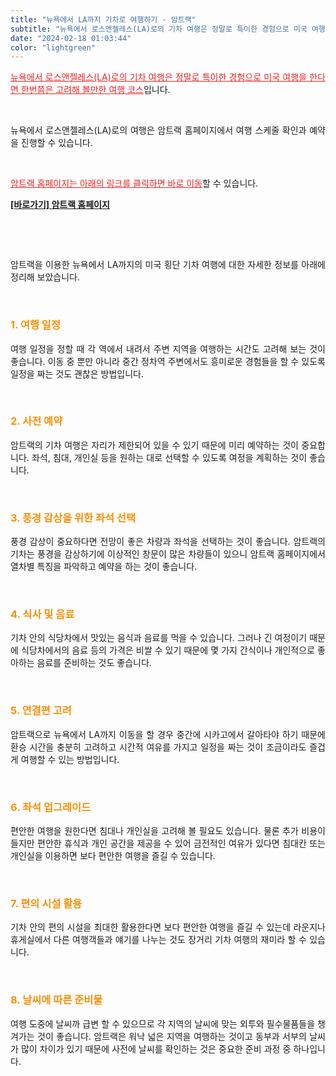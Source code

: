 ```yaml
---
title: "뉴욕에서 LA까지 기차로 여행하기 - 암트랙"
subtitle: "뉴욕에서 로스앤젤레스(LA)로의 기차 여행은 정말로 특이한 경험으로 미국 여행을 한다면 한번쯤은 고려해 볼만한 여행 코스입니다. 뉴욕에서 로스앤젤레스(LA)로의 여행은 암트랙 홈페이지에서 여행 스케줄 확인과 예약을 진행할 수 있습니다. 암트랙을 이용한 뉴욕에서 LA까지의 미국 횡단 기차 여행에 대한 자세한 정보를 아래에 정리한 글입니다."
date: "2024-02-18 01:03:44"
color: "lightgreen"
---
```



<p style="text-align: justify;" data-ke-size="size16"><span style="color: #ee2323;"><u>뉴욕에서 로스앤젤레스(LA)로의 기차 여행은 정말로 특이한 경험으로 미국 여행을 한다면 한번쯤은 고려해 볼만한 여행 코스</u></span>입니다.</p>
<p><br /></p>
<p style="text-align: justify;" data-ke-size="size16"></p>
<p style="text-align: justify;" data-ke-size="size16">뉴욕에서 로스앤젤레스(LA)로의 여행은 암트랙 홈페이지에서 여행 스케줄 확인과 예약을 진행할 수 있습니다.</p>
<p><br /></p>
<p style="text-align: justify;" data-ke-size="size16"></p>
<p style="text-align: justify;" data-ke-size="size16"><span style="color: #ee2323;"><u>암트랙 홈페이지는 아래의 링크를 클릭하면 바로 이동</u></span>할 수 있습니다.</p>
<p style="text-align: justify;" data-ke-size="size16"></p>
<p style="text-align: justify;" data-ke-size="size16"><b><a href="https://www.amtrak.com/home">[바로가기] 암트랙 홈페이지</a></b></p>
<p style="text-align: justify;" data-ke-size="size16"></p>
<p style="text-align: justify;" data-ke-size="size16"></p>

<p><br /></p>
<p><br /></p>
<p style="text-align: justify;" data-ke-size="size16">암트랙을 이용한 뉴욕에서 LA까지의 미국 횡단 기차 여행에 대한 자세한 정보를 아래에 정리해 보았습니다.</p>
<p><br /></p>
<p style="text-align: justify;" data-ke-size="size16"></p>
<h3 style="text-align: justify;" data-ke-size="size23"><span style="color: #f89009;"><b>1. 여행 일정</b></span></h3>
<p style="text-align: justify;" data-ke-size="size16">여행 일정을 정할 때 각 역에서 내려서 주변 지역을 여행하는 시간도 고려해 보는 것이 좋습니다. 이동 중 뿐만 아니라 중간 정차역 주변에서도 흥미로운 경험들을 할 수 있도록 일정을 짜는 것도 괜찮은 방법입니다.</p>
<p><br /></p>
<p style="text-align: justify;" data-ke-size="size16"></p>
<h3 style="text-align: justify;" data-ke-size="size23"><span style="color: #f89009;"><b>2. 사전 예약</b></span></h3>
<p style="text-align: justify;" data-ke-size="size16">암트랙의 기차 여행은 자리가 제한되어 있을 수 있기 때문에 미리 예약하는 것이 중요합니다. 좌석, 침대, 개인실 등을 원하는 대로 선택할 수 있도록 여정을 계획하는 것이 좋습니다.</p>
<p><br /></p>
<p style="text-align: justify;" data-ke-size="size16"></p>
<h3 style="text-align: justify;" data-ke-size="size23"><span style="color: #f89009;"><b>3. 풍경 감상을 위한 좌석 선택</b></span></h3>
<p style="text-align: justify;" data-ke-size="size16">풍경 감상이 중요하다면 전망이 좋은 차량과 좌석을 선택하는 것이 좋습니다. 암트랙의 기차는 풍경을 감상하기에 이상적인 창문이 많은 차량들이 있으니 암트랙 홈페이지에서 열차별 특징을 파악하고 예약을 하는 것이 좋습니다.</p>
<p><br /></p>
<p style="text-align: justify;" data-ke-size="size16"></p>
<h3 style="text-align: justify;" data-ke-size="size23"><span style="color: #f89009;"><b>4. 식사 및 음료</b></span></h3>
<p style="text-align: justify;" data-ke-size="size16">기차 안의 식당차에서 맛있는 음식과 음료를 먹을 수 있습니다. 그러나 긴 여정이기 때문에 식당차에서의 음료 등의 가격은 비쌀 수 있기 때문에 몇 가지 간식이나 개인적으로 좋아하는 음료를 준비하는 것도 좋습니다.</p>
<p><br /></p>
<p style="text-align: justify;" data-ke-size="size16"></p>
<h3 style="text-align: justify;" data-ke-size="size23"><span style="color: #f89009;"><b>5. 연결편 고려</b></span></h3>
<p style="text-align: justify;" data-ke-size="size16">암트랙으로 뉴욕에서 LA까지 이동을 할 경우 중간에 시카고에서 갈아타야 하기 때문에 환승 시간을 충분히 고려하고 시간적 여유를 가지고 일정을 짜는 것이 조금이라도 즐겁게 여행할 수 있는 방법입니다.</p>
<p><br /></p>
<p style="text-align: justify;" data-ke-size="size16"></p>
<h3 style="text-align: justify;" data-ke-size="size23"><span style="color: #f89009;"><b>6. 좌석 업그레이드</b></span></h3>
<p style="text-align: justify;" data-ke-size="size16">편안한 여행을 원한다면 침대나 개인실을 고려해 볼 필요도 있습니다. 물론 추가 비용이 들지만 편안한 휴식과 개인 공간을 제공을 수 있어 금전적인 여유가 있다면 침대칸 또는 개인실을 이용하면 보다 편안한 여행을 즐길 수 있습니다.</p>
<p><br /></p>
<p style="text-align: justify;" data-ke-size="size16"></p>
<h3 style="text-align: justify;" data-ke-size="size23"><span style="color: #f89009;"><b>7. 편의 시설 활용</b></span></h3>
<p style="text-align: justify;" data-ke-size="size16">기차 안의 편의 시설을 최대한 활용한다면 보다 편안한 여행을 즐길 수 있는데 라운지나 휴게실에서 다른 여행객들과 얘기를 나누는 것도 장거리 기차 여행의 재미라 할 수 있습니다.</p>
<p><br /></p>
<p style="text-align: justify;" data-ke-size="size16"></p>
<h3 style="text-align: justify;" data-ke-size="size23"><span style="color: #f89009;"><b>8. 날씨에 따른 준비물</b></span></h3>
<p style="text-align: justify;" data-ke-size="size16">여행 도중에 날씨까 급변 할 수 있으므로 각 지역의 날씨에 맞는 외투와 필수물품들을 챙겨가는 것이 좋습니다. 암트랙은 워낙 넓은 지역을 여행하는 것이고 동부과 서부의 날씨가 많이 차이가 있기 때문에 사전에 날씨를 확인하는 것은 중요한 준비 과정 중 하나입니다.</p>
<p><br /></p>